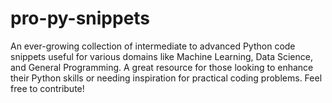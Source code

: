 # pro-py-snippets
An ever-growing collection of intermediate to advanced Python code snippets useful for various domains like Machine Learning, Data Science, and General Programming. A great resource for those looking to enhance their Python skills or needing inspiration for practical coding problems. Feel free to contribute!
